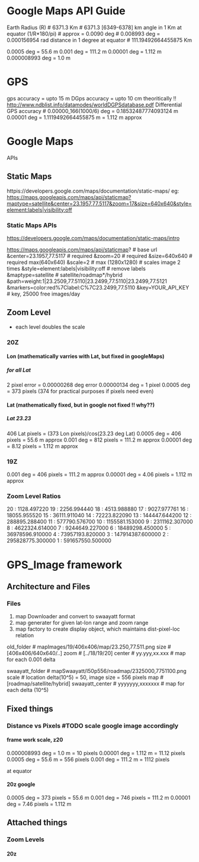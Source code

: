 # Google Maps API Guide

Earth Radius (R)    # 6371.3 Km           # 6371.3 [6349-6378]  km
angle in 1 Km at equator (1/R*180/pi)   # approx = 0.0090 deg
                    # 0.008993 deg = 0.000156954 rad
distance in 1 degree at equator         # 111.19492664455875 Km

0.0005 deg      = 55.6 m
0.001 deg       = 111.2 m
0.00001 deg     = 1.112 m
0.000008993 deg = 1.0 m

# GPS
gps accuracy        = upto 15 m 
DGps accuracy       = upto 10 cm theoritically !! 
http://www.ndblist.info/datamodes/worldDGPSdatabase.pdf
Differential GPS accuracy               # 0.00000_166(1000/6) deg = 0.18532487774093124 m 
0.00001 deg         = 1.1119492664455875 m        = 1.112 m approx



# Google Maps
APIs 

## Static Maps 
httpis://developers.google.com/maps/documentation/static-maps/
eg: https://maps.googleapis.com/maps/api/staticmap?maptype=satellite&center=23.1957,77.5117&zoom=17&size=640x640&style=element:labels|visibility:off

### Static Maps APIs
https://developers.google.com/maps/documentation/static-maps/intro

https://maps.googleapis.com/maps/api/staticmap?   # base url
&center=23.1957,77.5117                 # required
&zoom=20                                # required
&size=640x640                           # required max(640x640)
&scale=2            # max (1280x1280)   # scales image 2 times 
&style=element:labels|visibility:off    # remove labels
&maptype=satellite                      # satellite/roadmap*/hybrid
&path=weight:1|23.2509,77.5110|23.2499,77.5110|23.2499,77.5121
&markers=color:red%7Clabel:C%7C23.2499,77.5110
&key=YOUR_API_KEY                       # key, 25000 free images/day

## Zoom Level 
- each level doubles the scale

### 20Z 
#### Lon (mathematically varries with Lat, but fixed in googleMaps)
##### for all Lat
2 pixel error  = 0.00000268 deg error
0.00000134 deg = 1 pixel
0.0005 deg     = 373 pixels (374 for practical purposes if pixels need even)

#### Lat (mathematically fixed, but in google not fixed !! why??)
##### Lat 23.23
406 Lat pixels = (373 Lon pixels)/cos(23.23 deg Lat)
0.0005 deg     = 406 pixels   = 55.6 m approx
0.001 deg    = 812 pixels  = 111.2 m approx
0.00001 deg    = 8.12 pixels  = 1.112 m approx

### 19Z 
0.001 deg    = 406 pixels  = 111.2 m approx
0.00001 deg    = 4.06 pixels  = 1.112 m approx

### Zoom Level Ratios
20 : 1128.497220
19 : 2256.994440
18 : 4513.988880
17 : 9027.977761
16 : 18055.955520
15 : 36111.911040
14 : 72223.822090
13 : 144447.644200
12 : 288895.288400
11 : 577790.576700
10 : 1155581.153000
9  : 2311162.307000
8  : 4622324.614000
7  : 9244649.227000
6  : 18489298.450000
5  : 36978596.910000
4  : 73957193.820000
3  : 147914387.600000
2  : 295828775.300000
1  : 591657550.500000


# GPS_Image framework

## Architecture and Files

### Files
1. map Downloader and convert to swaayatt format
2. map generater for given lat-lon range and zoom range
3. map factory to create display object, which maintains dist-pixel-loc relation

old_folder          # mapImages/19/406x406/map/23.250,77.511.png
size                # [406x406/640x640/..]
zoom                # [../18/19/20]
center              # yy.yyy,xx.xxx     # map for each 0.001 delta

swaayatt_folder     # mapSwaayatt/l50p556/roadmap/2325000,7751100.png
scale               # location delta(10^5) = 50, image size = 556 pixels
map                 # [roadmap/satellite/hybrid]
swaayatt_center     # yyyyyyy,xxxxxxx # map for each delta (10^5)

## Fixed things
### Distance vs Pixels #TODO scale google image accordingly
#### frame work scale, z20
0.000008993 deg = 1.0 m       = 10 pixels
0.00001 deg     = 1.112 m     = 11.12 pixels
0.0005 deg      = 55.6 m      = 556 pixels 
0.001 deg       = 111.2 m     = 1112 pixels

at equator
#### 20z google
0.0005 deg     = 373 pixels   = 55.6 m 
0.001 deg      = 746 pixels   = 111.2 m
0.00001 deg    = 7.46 pixels  = 1.112 m


## Attached things
### Zoom Levels
#### 20z


